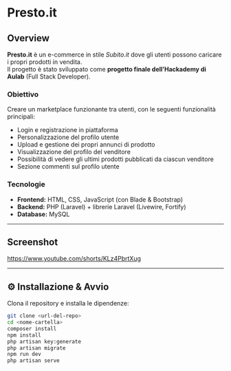 # Presto.it

##  Overview
**Presto.it** è un e-commerce in stile *Subito.it* dove gli utenti possono caricare i propri prodotti in vendita.  
Il progetto è stato sviluppato come **progetto finale dell’Hackademy di Aulab** (Full Stack Developer).  

###  Obiettivo
Creare un marketplace funzionante tra utenti, con le seguenti funzionalità principali:
- Login e registrazione in piattaforma
- Personalizzazione del profilo utente
- Upload e gestione dei propri annunci di prodotto
- Visualizzazione del profilo del venditore
- Possibilità di vedere gli ultimi prodotti pubblicati da ciascun venditore
- Sezione commenti sul profilo utente

###  Tecnologie
- **Frontend:** HTML, CSS, JavaScript (con Blade & Bootstrap)
- **Backend:** PHP (Laravel) + librerie Laravel (Livewire, Fortify)
- **Database:** MySQL

---

##  Screenshot
https://www.youtube.com/shorts/KLz4PbrtXug

---

## ⚙️ Installazione & Avvio
Clona il repository e installa le dipendenze:

```bash
git clone <url-del-repo>
cd <nome-cartella>
composer install
npm install
php artisan key:generate
php artisan migrate
npm run dev
php artisan serve
